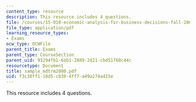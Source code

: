 ```yaml
---
content_type: resource
description: This resource includes 4 questions.
file: /courses/15-010-economic-analysis-for-business-decisions-fall-2004/f3c30ff118d5c8304ff7a49a274a415e_sample_mdtrm2000.pdf
file_type: application/pdf
learning_resource_types:
- Exams
ocw_type: OCWFile
parent_title: Exams
parent_type: CourseSection
parent_uid: 93294fb1-6eb1-2889-2d21-cbd51760c44c
resourcetype: Document
title: sample_mdtrm2000.pdf
uid: f3c30ff1-18d5-c830-4ff7-a49a274a415e
---
```

This resource includes 4 questions.

